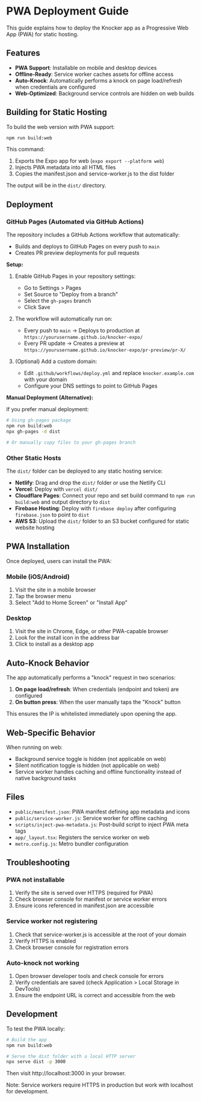 # PWA Deployment Guide

This guide explains how to deploy the Knocker app as a Progressive Web App (PWA) for static hosting.

## Features

- **PWA Support**: Installable on mobile and desktop devices
- **Offline-Ready**: Service worker caches assets for offline access
- **Auto-Knock**: Automatically performs a knock on page load/refresh when credentials are configured
- **Web-Optimized**: Background service controls are hidden on web builds

## Building for Static Hosting

To build the web version with PWA support:

```bash
npm run build:web
```

This command:
1. Exports the Expo app for web (`expo export --platform web`)
2. Injects PWA metadata into all HTML files
3. Copies the manifest.json and service-worker.js to the dist folder

The output will be in the `dist/` directory.

## Deployment

### GitHub Pages (Automated via GitHub Actions)

The repository includes a GitHub Actions workflow that automatically:
- Builds and deploys to GitHub Pages on every push to `main`
- Creates PR preview deployments for pull requests

**Setup:**

1. Enable GitHub Pages in your repository settings:
   - Go to Settings > Pages
   - Set Source to "Deploy from a branch"
   - Select the `gh-pages` branch
   - Click Save

2. The workflow will automatically run on:
   - Every push to `main` → Deploys to production at `https://yourusername.github.io/knocker-expo/`
   - Every PR update → Creates a preview at `https://yourusername.github.io/knocker-expo/pr-preview/pr-X/`

3. (Optional) Add a custom domain:
   - Edit `.github/workflows/deploy.yml` and replace `knocker.example.com` with your domain
   - Configure your DNS settings to point to GitHub Pages

**Manual Deployment (Alternative):**

If you prefer manual deployment:

```bash
# Using gh-pages package
npm run build:web
npx gh-pages -d dist

# Or manually copy files to your gh-pages branch
```

### Other Static Hosts

The `dist/` folder can be deployed to any static hosting service:

- **Netlify**: Drag and drop the `dist/` folder or use the Netlify CLI
- **Vercel**: Deploy with `vercel dist/`
- **Cloudflare Pages**: Connect your repo and set build command to `npm run build:web` and output directory to `dist`
- **Firebase Hosting**: Deploy with `firebase deploy` after configuring `firebase.json` to point to `dist`
- **AWS S3**: Upload the `dist/` folder to an S3 bucket configured for static website hosting

## PWA Installation

Once deployed, users can install the PWA:

### Mobile (iOS/Android)
1. Visit the site in a mobile browser
2. Tap the browser menu
3. Select "Add to Home Screen" or "Install App"

### Desktop
1. Visit the site in Chrome, Edge, or other PWA-capable browser
2. Look for the install icon in the address bar
3. Click to install as a desktop app

## Auto-Knock Behavior

The app automatically performs a "knock" request in two scenarios:

1. **On page load/refresh**: When credentials (endpoint and token) are configured
2. **On button press**: When the user manually taps the "Knock" button

This ensures the IP is whitelisted immediately upon opening the app.

## Web-Specific Behavior

When running on web:
- Background service toggle is hidden (not applicable on web)
- Silent notification toggle is hidden (not applicable on web)
- Service worker handles caching and offline functionality instead of native background tasks

## Files

- `public/manifest.json`: PWA manifest defining app metadata and icons
- `public/service-worker.js`: Service worker for offline caching
- `scripts/inject-pwa-metadata.js`: Post-build script to inject PWA meta tags
- `app/_layout.tsx`: Registers the service worker on web
- `metro.config.js`: Metro bundler configuration

## Troubleshooting

### PWA not installable

1. Verify the site is served over HTTPS (required for PWA)
2. Check browser console for manifest or service worker errors
3. Ensure icons referenced in manifest.json are accessible

### Service worker not registering

1. Check that service-worker.js is accessible at the root of your domain
2. Verify HTTPS is enabled
3. Check browser console for registration errors

### Auto-knock not working

1. Open browser developer tools and check console for errors
2. Verify credentials are saved (check Application > Local Storage in DevTools)
3. Ensure the endpoint URL is correct and accessible from the web

## Development

To test the PWA locally:

```bash
# Build the app
npm run build:web

# Serve the dist folder with a local HTTP server
npx serve dist -p 3000
```

Then visit http://localhost:3000 in your browser.

Note: Service workers require HTTPS in production but work with localhost for development.
